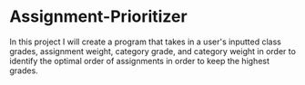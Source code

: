 # Assignment-Prioritizer
In this project I will create a program that takes in a user's inputted class grades, assignment weight, category grade, and category weight in order to identify the optimal order of assignments in order to keep the highest grades.